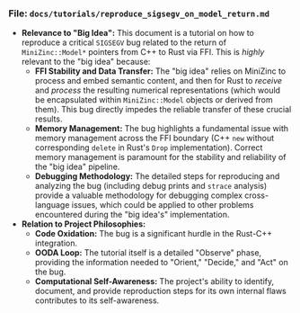### File: `docs/tutorials/reproduce_sigsegv_on_model_return.md`

*   **Relevance to "Big Idea":** This document is a tutorial on how to reproduce a critical `SIGSEGV` bug related to the return of `MiniZinc::Model*` pointers from C++ to Rust via FFI. This is *highly* relevant to the "big idea" because:
    *   **FFI Stability and Data Transfer:** The "big idea" relies on MiniZinc to process and embed semantic content, and then for Rust to *receive* and *process* the resulting numerical representations (which would be encapsulated within `MiniZinc::Model` objects or derived from them). This bug directly impedes the reliable transfer of these crucial results.
    *   **Memory Management:** The bug highlights a fundamental issue with memory management across the FFI boundary (C++ `new` without corresponding `delete` in Rust's `Drop` implementation). Correct memory management is paramount for the stability and reliability of the "big idea" pipeline.
    *   **Debugging Methodology:** The detailed steps for reproducing and analyzing the bug (including debug prints and `strace` analysis) provide a valuable methodology for debugging complex cross-language issues, which could be applied to other problems encountered during the "big idea's" implementation.
*   **Relation to Project Philosophies:**
    *   **Code Oxidation:** The bug is a significant hurdle in the Rust-C++ integration.
    *   **OODA Loop:** The tutorial itself is a detailed "Observe" phase, providing the information needed to "Orient," "Decide," and "Act" on the bug.
    *   **Computational Self-Awareness:** The project's ability to identify, document, and provide reproduction steps for its own internal flaws contributes to its self-awareness.
